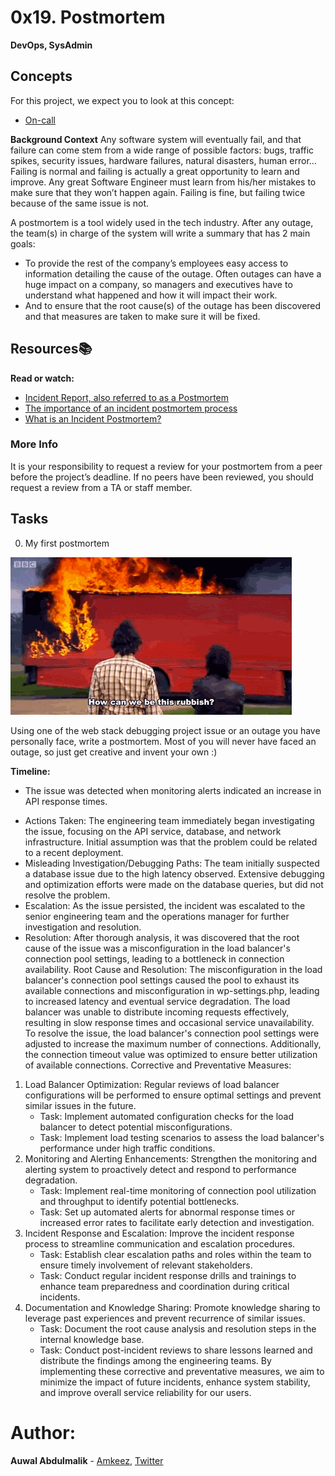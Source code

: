 # 0x19. Postmortem
**DevOps, 
SysAdmin**

## Concepts
For this project, we expect you to look at this concept:
* [On-call](https://intranet.alxswe.com/concepts/39)

**Background Context**
Any software system will eventually fail, and that failure can come stem from a wide range of possible factors: bugs, traffic spikes, security issues, hardware failures, natural disasters, human error… Failing is normal and failing is actually a great opportunity to learn and improve. Any great Software Engineer must learn from his/her mistakes to make sure that they won’t happen again. Failing is fine, but failing twice because of the same issue is not.

A postmortem is a tool widely used in the tech industry. After any outage, the team(s) in charge of the system will write a summary that has 2 main goals:

* To provide the rest of the company’s employees easy access to information detailing the cause of the outage. Often outages can have a huge impact on a company, so managers and executives have to understand what happened and how it will impact their work.
* And to ensure that the root cause(s) of the outage has been discovered and that measures are taken to make sure it will be fixed.

## Resources:books:
**Read or watch:**
* [Incident Report, also referred to as a Postmortem](https://sysadmincasts.com/episodes/20-how-to-write-an-incident-report-postmortem)
* [The importance of an incident postmortem process](https://www.atlassian.com/incident-management/postmortem)
* [What is an Incident Postmortem?](https://www.pagerduty.com/resources/learn/incident-postmortem/)

### More Info
It is your responsibility to request a review for your postmortem from a peer before the project’s deadline. If no peers have been reviewed, you should request a review from a TA or staff member.

## Tasks
0. My first postmortem

![](pQ9YzVY.gif)

Using one of the web stack debugging project issue or an outage you have personally face, write a postmortem. Most of you will never have faced an outage, so just get creative and invent your own :)

**Timeline:**
* The issue was detected when monitoring alerts indicated an increase in API response times.
- Actions Taken: The engineering team immediately began investigating the issue, focusing on the API service, database, and network infrastructure. Initial assumption was that the problem could be related to a recent deployment.
- Misleading Investigation/Debugging Paths: The team initially suspected a database issue due to the high latency observed. Extensive debugging and optimization efforts were made on the database queries, but did not resolve the problem.
- Escalation: As the issue persisted, the incident was escalated to the senior engineering team and the operations manager for further investigation and resolution.
- Resolution: After thorough analysis, it was discovered that the root cause of the issue was a misconfiguration in the load balancer's connection pool settings, leading to a bottleneck in connection availability.
Root Cause and Resolution:
The misconfiguration in the load balancer's connection pool settings caused the pool to exhaust its available connections and misconfiguration in wp-settings.php, leading to increased latency and eventual service degradation. The load balancer was unable to distribute incoming requests effectively, resulting in slow response times and occasional service unavailability.
To resolve the issue, the load balancer's connection pool settings were adjusted to increase the maximum number of connections. Additionally, the connection timeout value was optimized to ensure better utilization of available connections.
Corrective and Preventative Measures:

1. Load Balancer Optimization: Regular reviews of load balancer configurations will be performed to ensure optimal settings and prevent similar issues in the future.
   - Task: Implement automated configuration checks for the load balancer to detect potential misconfigurations.
   - Task: Implement load testing scenarios to assess the load balancer's performance under high traffic conditions.
2. Monitoring and Alerting Enhancements: Strengthen the monitoring and alerting system to proactively detect and respond to performance degradation.
   - Task: Implement real-time monitoring of connection pool utilization and throughput to identify potential bottlenecks.
   - Task: Set up automated alerts for abnormal response times or increased error rates to facilitate early detection and investigation.
3. Incident Response and Escalation: Improve the incident response process to streamline communication and escalation procedures.
   - Task: Establish clear escalation paths and roles within the team to ensure timely involvement of relevant stakeholders.
   - Task: Conduct regular incident response drills and trainings to enhance team preparedness and coordination during critical incidents.
4. Documentation and Knowledge Sharing: Promote knowledge sharing to leverage past experiences and prevent recurrence of similar issues.
   - Task: Document the root cause analysis and resolution steps in the internal knowledge base.
   - Task: Conduct post-incident reviews to share lessons learned and distribute the findings among the engineering teams.
By implementing these corrective and preventative measures, we aim to minimize the impact of future incidents, enhance system stability, and improve overall service reliability for our users.

# Author:
**Auwal Abdulmalik** - [Amkeez](https://github.com/Amkeez252?tab=repositories), [Twitter](https://twitter.com/amalik_o?t=MwA1d_AET7x5IkMv4INEMg&s=09)
